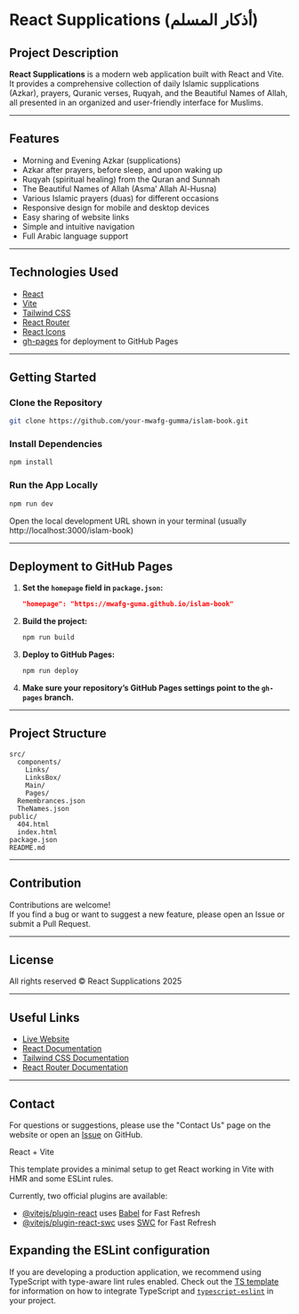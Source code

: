 
# React Supplications (أذكار المسلم)

## Project Description

**React Supplications** is a modern web application built with React and Vite.  
It provides a comprehensive collection of daily Islamic supplications (Azkar), prayers, Quranic verses, Ruqyah, and the Beautiful Names of Allah, all presented in an organized and user-friendly interface for Muslims.

---

## Features

- Morning and Evening Azkar (supplications)
- Azkar after prayers, before sleep, and upon waking up
- Ruqyah (spiritual healing) from the Quran and Sunnah
- The Beautiful Names of Allah (Asma’ Allah Al-Husna)
- Various Islamic prayers (duas) for different occasions
- Responsive design for mobile and desktop devices
- Easy sharing of website links
- Simple and intuitive navigation
- Full Arabic language support

---

## Technologies Used

- [React](https://react.dev/)
- [Vite](https://vitejs.dev/)
- [Tailwind CSS](https://tailwindcss.com/)
- [React Router](https://reactrouter.com/)
- [React Icons](https://react-icons.github.io/react-icons/)
- [gh-pages](https://www.npmjs.com/package/gh-pages) for deployment to GitHub Pages

---

## Getting Started

### Clone the Repository

```sh
git clone https://github.com/your-mwafg-gumma/islam-book.git

```

### Install Dependencies

```sh
npm install
```

### Run the App Locally

```sh
npm run dev
```

Open the local development URL shown in your terminal (usually  http://localhost:3000/islam-book)

---

## Deployment to GitHub Pages

1. **Set the `homepage` field in `package.json`:**

   ```json
   "homepage": "https://mwafg-guma.github.io/islam-book"
   ```

2. **Build the project:**

   ```sh
   npm run build
   ```

3. **Deploy to GitHub Pages:**

   ```sh
   npm run deploy
   ```

4. **Make sure your repository’s GitHub Pages settings point to the `gh-pages` branch.**

---

## Project Structure

```
src/
  components/
    Links/
    LinksBox/
    Main/
    Pages/
  Remembrances.json
  TheNames.json
public/
  404.html
  index.html
package.json
README.md
```

---

## Contribution

Contributions are welcome!  
If you find a bug or want to suggest a new feature, please open an Issue or submit a Pull Request.

---

## License

All rights reserved © React Supplications 2025

---

## Useful Links

- [Live Website](https://mwafg-gumma.github.io/islam-book)
- [React Documentation](https://react.dev/)
- [Tailwind CSS Documentation](https://tailwindcss.com/docs)
- [React Router Documentation](https://reactrouter.com/en/main)

---

## Contact

For questions or suggestions, please use the "Contact Us" page on the website or open an [Issue](https://github.com/mwafg-gumma/islam-book/issues) on GitHub.


 React + Vite

This template provides a minimal setup to get React working in Vite with HMR and some ESLint rules.

Currently, two official plugins are available:

- [@vitejs/plugin-react](https://github.com/vitejs/vite-plugin-react/blob/main/packages/plugin-react) uses [Babel](https://babeljs.io/) for Fast Refresh
- [@vitejs/plugin-react-swc](https://github.com/vitejs/vite-plugin-react/blob/main/packages/plugin-react-swc) uses [SWC](https://swc.rs/) for Fast Refresh

## Expanding the ESLint configuration

If you are developing a production application, we recommend using TypeScript with type-aware lint rules enabled. Check out the [TS template](https://github.com/vitejs/vite/tree/main/packages/create-vite/template-react-ts) for information on how to integrate TypeScript and [`typescript-eslint`](https://typescript-eslint.io) in your project.
